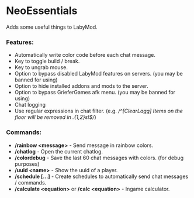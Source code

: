 # NeoEssentials
Adds some useful things to LabyMod.

### Features:
- Automatically write color code before each chat message.
- Key to toggle build / break.
- Key to ungrab mouse.
- Option to bypass disabled LabyMod features on servers. (you may be banned for using)
- Option to hide installed addons and mods to the server.
- Option to bypass GrieferGames afk menu. (you may be banned for using)
- Chat logging
- Use regular expressions in chat filter. (e.g. _/^\[ClearLagg\] Items on the floor will be removed in .{1,2}s\!$/_)

### Commands:
- **\/rainbow \<message\>** - Send message in rainbow colors.
- **\/chatlog** - Open the current chatlog.
- **\/colordebug** - Save the last 60 chat messages with colors. (for debug purposes)
- **\/uuid \<name\>** - Show the uuid of a player.
- **\/schedule \[...\]** - Create schedules to automatically send chat messages / commands.
- **\/calculate \<equation\>** or **\/calc \<equation\>** - Ingame calculator.